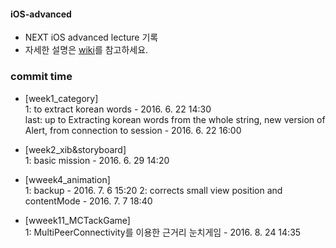 #### iOS-advanced
* NEXT iOS advanced lecture 기록
* 자세한 설명은 [wiki](https://github.com/Kyoo32/iOS-advanced/wiki)를 참고하세요.

### commit time

* [week1_category] <br />
	1: to extract korean words - 2016. 6. 22 14:30 <br />
    last: up to Extracting korean words from the whole string, new version of Alert, from connection to session - 2016. 6. 22 16:00

* [week2_xib&storyboard] <br />
    1: basic mission - 2016. 6. 29 14:20

* [wweek4_animation] <br />
	1: backup - 2016. 7. 6 15:20
	2: corrects small view position and contentMode  - 2016. 7. 7 18:40

* [wweek11_MCTackGame] <br />
    1: MultiPeerConnectivity를 이용한 근거리 눈치게임 - 2016. 8. 24 14:35
